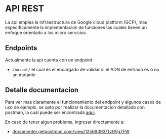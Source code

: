 # API REST

La api emplea la infraestructura de Google cloud platform (GCP), mas especificamente la implementacion de funciones las cuales tienen un enfoque orientado a los micro servicios.

## Endpoints

Actualmente la api cuenta con un endpoint

- `/mutant/` el cual es el encargado de validar si el ADN de entrada es o no un mutante

## Detalle documentacion

Para ver mas claramente el funcionamiento del endpoint y algunos casos de uso de ejemplo, se opto por realizar la documentacion detallada con postman, la cual puede ser encontrada [aqui](https://documenter.getpostman.com/view/12569393/TzRVg7FW).

En caso de tener algun problema, ingresar directamente a:

- [documenter.getpostman.com/view/12569393/TzRVg7FW](https://documenter.getpostman.com/view/12569393/TzRVg7FW)